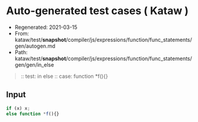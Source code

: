 # Auto-generated test cases ( Kataw )
- Regenerated: 2021-03-15
- From: kataw/test/__snapshot__/compiler/js/expressions/function/func_statements/gen/autogen.md
- Path: kataw/test/__snapshot__/compiler/js/expressions/function/func_statements/gen/gen/in_else
> :: test: in else
> :: case: function *f(){}
## Input

`````js
if (x) x;
else function *f(){}
`````
